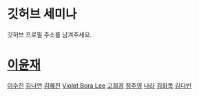 # 깃허브 세미나 

깃허브 프로필 주소를 남겨주세요.



[이윤재](https://github.com/leeyunjea) 
=======
[이수진](https://github.com/sujinleeme) 
[김나연](https://github.com/nana-nykim)
[김혜진](https://github.com/hyejinkim1005)
[Violet Bora Lee](https://github.com/Violet-Bora-Lee)
[고희경](https://github.com/heekyong/)
[정주영](https://github.com/jungjuyoung)
[나라](https://github.com/narahan/)
[김화목](https://github.com/hwamok)
[김다빈](https://github.com/pippikim) 


